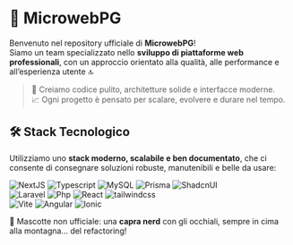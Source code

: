 # 🚀 MicrowebPG

Benvenuto nel repository ufficiale di **MicrowebPG**!  
Siamo un team specializzato nello **sviluppo di piattaforme web professionali**, con un approccio orientato alla qualità, alle performance e all’esperienza utente 🔝

> 🧠 Creiamo codice pulito, architetture solide e interfacce moderne.  
> 📈 Ogni progetto è pensato per scalare, evolvere e durare nel tempo.

## 🛠️ Stack Tecnologico

Utilizziamo uno **stack moderno, scalabile e ben documentato**, che ci consente di consegnare soluzioni robuste, manutenibili e belle da usare:

![NextJS](https://img.shields.io/badge/Next.js-15-000000?logo=next.js&style=for-the-badge&color=000000&logoColor=ffffff)
![Typescript](https://img.shields.io/badge/Typescript-5-ffffff?logo=typescript&style=for-the-badge&color=3178C6&logoColor=3178C6)
![MySQL](https://img.shields.io/badge/MYSQL-8-ffffff?logo=mysql&style=for-the-badge&color=4479A1&logoColor=4479A1)
![Prisma](https://img.shields.io/badge/Prisma-6-2D3748?logo=prisma&style=for-the-badge&color=2D3748&logoColor=2D3748)
![ShadcnUI](https://img.shields.io/badge/shadcnui-2-000000?logo=shadcnui&style=for-the-badge&color=000000&logoColor=ffffff) <br>
![Laravel](https://img.shields.io/badge/Laravel-12-ffffff?logo=laravel&style=for-the-badge&color=FF2D20&logoColor=FF2D20)
![Php](https://img.shields.io/badge/Php-8-ffffff?logo=php&style=for-the-badge&color=777BB4&logoColor=777BB4)
![React](https://img.shields.io/badge/React-19-ffffff?logo=react&style=for-the-badge&color=61DAFB&logoColor=61DAFB)
![tailwindcss](https://img.shields.io/badge/tailwindcss-4-ffffff?logo=tailwindcss&style=for-the-badge&color=06B6D4&logoColor=06B6D4) <br>
![Vite](https://img.shields.io/badge/Vite-5-ffffff?logo=vite&style=for-the-badge&color=646CFF&logoColor=646CFF)
![Angular](https://img.shields.io/badge/Angular-19-ffffff?logo=angular&style=for-the-badge&color=DD0031&logoColor=DD0031)
![Ionic](https://img.shields.io/badge/Ionic-8-ffffff?logo=ionic&style=for-the-badge&color=3880FF&logoColor=3880FF)

🐐 Mascotte non ufficiale: una **capra nerd** con gli occhiali, sempre in cima alla montagna... del refactoring!
<!--

**Here are some ideas to get you started:**

🙋‍♀️ A short introduction - what is your organization all about?
🌈 Contribution guidelines - how can the community get involved?
👩‍💻 Useful resources - where can the community find your docs? Is there anything else the community should know?
🍿 Fun facts - what does your team eat for breakfast?
🧙 Remember, you can do mighty things with the power of [Markdown](https://docs.github.com/github/writing-on-github/getting-started-with-writing-and-formatting-on-github/basic-writing-and-formatting-syntax)
-->
